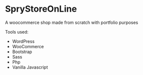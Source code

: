 # SpryStoreOnLine
A woocommerce shop made from scratch with portfolio purposes

Tools used:

- WordPress
- WooCommerce
- Bootstrap
- Sass
- Php
- Vanilla Javascript


